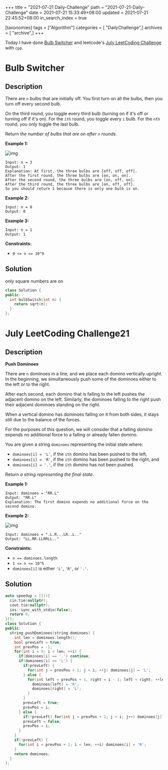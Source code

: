 +++
title = "2021-07-21 Daily-Challenge"
path = "2021-07-21-Daily-Challenge"
date = 2021-07-21 15:33:49+08:00
updated = 2021-07-21 22:45:52+08:00
in_search_index = true

[taxonomies]
tags = ["Algorithm"]
categories = [ "DailyChallenge",]
archives = [ "archive",]
+++

Today I have done [Bulb Switcher](https://leetcode.com/problems/bulb-switcher/description/) and leetcode's [July LeetCoding Challenge](vhttps://leetcode.com/explore/challenge/card/july-leetcoding-challenge-2021/610/week-3-july-15th-july-21st/3821) with `cpp`.

<!-- more -->

# Bulb Switcher

## Description

There are `n` bulbs that are initially off. You first turn on all the bulbs, then you turn off every second bulb.

On the third round, you toggle every third bulb (turning on if it's off or turning off if it's on). For the `ith` round, you toggle every `i` bulb. For the `nth` round, you only toggle the last bulb.

Return *the number of bulbs that are on after `n` rounds*.

 

**Example 1:**

![img](https://assets.leetcode.com/uploads/2020/11/05/bulb.jpg)

```
Input: n = 3
Output: 1
Explanation: At first, the three bulbs are [off, off, off].
After the first round, the three bulbs are [on, on, on].
After the second round, the three bulbs are [on, off, on].
After the third round, the three bulbs are [on, off, off]. 
So you should return 1 because there is only one bulb is on.
```

**Example 2:**

```
Input: n = 0
Output: 0
```

**Example 3:**

```
Input: n = 1
Output: 1
```

 

**Constraints:**

- `0 <= n <= 10^9`

## Solution

only square numbers are on

``` cpp
class Solution {
public:
  int bulbSwitch(int n) {
    return sqrt(n);
  }
};
```

# July LeetCoding Challenge21

## Description

**Push Dominoes**

There are `n` dominoes in a line, and we place each domino vertically upright. In the beginning, we simultaneously push some of the dominoes either to the left or to the right.

After each second, each domino that is falling to the left pushes the adjacent domino on the left. Similarly, the dominoes falling to the right push their adjacent dominoes standing on the right.

When a vertical domino has dominoes falling on it from both sides, it stays still due to the balance of the forces.

For the purposes of this question, we will consider that a falling domino expends no additional force to a falling or already fallen domino.

You are given a string `dominoes` representing the initial state where:

- `dominoes[i] = 'L'`, if the `ith` domino has been pushed to the left,
- `dominoes[i] = 'R'`, if the `ith` domino has been pushed to the right, and
- `dominoes[i] = '.'`, if the `ith` domino has not been pushed.

Return *a string representing the final state*.

 

**Example 1:**

```
Input: dominoes = "RR.L"
Output: "RR.L"
Explanation: The first domino expends no additional force on the second domino.
```

**Example 2:**

![img](https://s3-lc-upload.s3.amazonaws.com/uploads/2018/05/18/domino.png)

```
Input: dominoes = ".L.R...LR..L.."
Output: "LL.RR.LLRRLL.."
```

 

**Constraints:**

- `n == dominoes.length`
- `1 <= n <= 10^5`
- `dominoes[i]` is either `'L'`, `'R'`, or `'.'`.

## Solution

``` cpp
auto speedup = [](){
  cin.tie(nullptr);
  cout.tie(nullptr);
  ios::sync_with_stdio(false);
  return 0;
}();
class Solution {
public:
  string pushDominoes(string dominoes) {
    int len = dominoes.length();
    bool prevLeft = true;
    int prevPos = -1;
    for(int i = 0; i < len; ++i) {
      if(dominoes[i] == '.') continue;
      if(dominoes[i] == 'L') {
        if(prevLeft) {
          for(int j = prevPos + 1; j < i; ++j) dominoes[j] = 'L';
        } else {
          for(int left = prevPos + 1, right = i - 1; left < right; ++left, --right) {
            dominoes[left] = 'R';
            dominoes[right] = 'L';
          }
        }
        prevLeft = true;
        prevPos = i;
      } else {
        if(!prevLeft) for(int j = prevPos + 1; j < i; j++) dominoes[j] = 'R';
        prevLeft = false;
        prevPos = i;
      }
    }
    if(!prevLeft) {
      for(int i = prevPos + 1; i < len; ++i) dominoes[i] = 'R';
    }
    return dominoes;
  }
};
```
